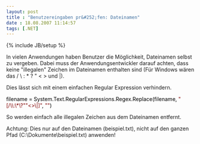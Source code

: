 ```yaml
---
layout: post
title : "Benutzereingaben pr&#252;fen: Dateinamen"
date : 18.08.2007 11:14:57
tags: [.NET]
---
```

{% include JB/setup %}

In vielen Anwendungen haben Benutzer die Möglichkeit, Dateinamen selbst zu vergeben. Dabei muss der Anwendungsentwickler darauf achten, dass keine "illegalen" Zeichen im Dateinamen enthalten sind (Für Windows wären das / \ : * ? " < > und |).

Dies lässt sich mit einem einfachen Regular Expression verhindern.

 <div class="wlWriterSmartContent" id="F2210F5F-69EB-4d4c-AFF7-B8A050E9CC72:b07f9e39-5300-4229-a9c0-86f7b2d9f6eb" contenteditable="false" style="padding-right: 0px; display: inline; padding-left: 0px; float: none; padding-bottom: 0px; margin: 0px; padding-top: 0px">

<div><span style="color: #000000;">filename </span><span style="color: #000000;">=</span><span style="color: #000000;"> System.Text.RegularExpressions.Regex.Replace(filename, </span><span style="color: #800000;">"</span><span style="color: #800000;">[/\\:\*\?""<>\|]</span><span style="color: #800000;">"</span><span style="color: #000000;">, </span><span style="color: #800000;">""</span><span style="color: #000000;">)</span></div>
</div>

So werden einfach alle illegalen Zeichen aus dem Dateinamen entfernt.

Achtung: Dies nur auf den Dateinamen (beispiel.txt), nicht auf den ganzen Pfad (C:\Dokumente\beispiel.txt) anwenden!
